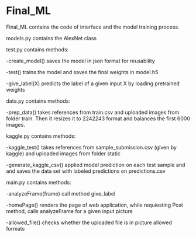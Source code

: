 # Final_ML 
Final_ML contains the code of interface and the model training process.

models.py contains the AlexNet class

test.py contains methods:

-create_model() saves the model in json format for reusability

-test() trains the model and saves the final weights in model.h5

-give_label(X) predicts the label of a given input X by loading 
pretrained weights

data.py contains methods:

-prep_data() takes references from train.csv
and uploaded images from folder train. Then it resizes it to 224*224*3
format and balances the first 6000 images. 

kaggle.py contains methods:

-kaggle_test() takes references from sample_submission.csv
(given by kaggle) and uploaded images from folder static

-generate_kaggle_csv() applied model prediction on each test sample and 
and saves the data set with labeled predictions on predictions.csv

main.py contains methods:

-analyzeFrame(frame) call method give_label

-homePage() renders the page of web application,
while requiesting Post method, calls analyzeFrame 
for a given input picture

-allowed_file() checks whether the uploaded file is in 
picture allowed formats


